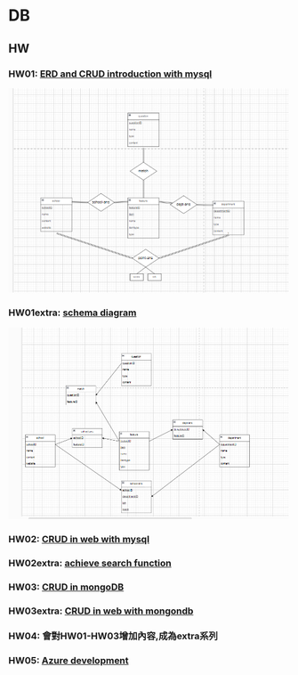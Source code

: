 # DB

## HW
### HW01: [ERD and CRUD introduction with mysql](https://youtu.be/vVKSFbrTI6M)
![ER-diagram example](erdiagarmexample.png)
### HW01extra: [schema diagram](https://youtu.be/3HQAaHCplTg)
![schema diagarm](schemadiagramexample.png)
### HW02: [CRUD in web with mysql](https://youtu.be/HG85ye_FHOY)
### HW02extra: [achieve search function](https://youtu.be/fqBurUgfSWA)
### HW03: [CRUD in mongoDB](https://youtu.be/uVBjpWffbcM)
### HW03extra: [CRUD in web with mongondb](https://youtu.be/hn0c5aV3yk4)
### HW04: 會對HW01-HW03增加內容,成為extra系列
### HW05: [Azure development]()
